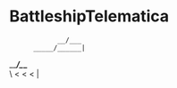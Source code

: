 # BattleshipTelematica
                __/___            
          _____/______|           
  _______/_____\_______\_____     
  \              < < <       |    
~~~~~~~~~~~~~~~~~~~~~~~~~~~~~~~~~~
